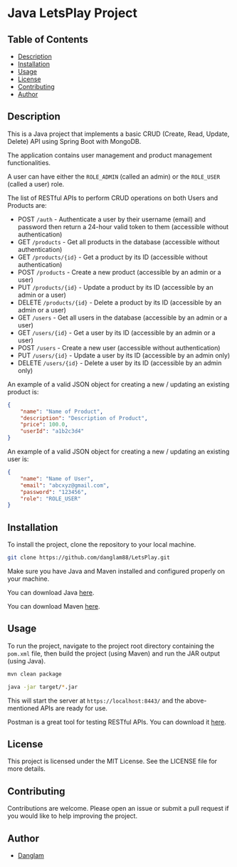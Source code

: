 # Java LetsPlay Project

## Table of Contents

- [Description](#description)
- [Installation](#installation)
- [Usage](#usage)
- [License](#license)
- [Contributing](#contributing)
- [Author](#author)

## Description

This is a Java project that implements a basic CRUD (Create, Read, Update, Delete) API using Spring Boot with MongoDB.

The application contains user management and product management functionalities.

A user can have either the `ROLE_ADMIN` (called an admin) or the `ROLE_USER` (called a user) role.

The list of RESTful APIs to perform CRUD operations on both Users and Products are:

- POST `/auth` - Authenticate a user by their username (email) and password then return a 24-hour valid token to them (accessible without authentication)
- GET `/products` - Get all products in the database (accessible without authentication)
- GET `/products/{id}` - Get a product by its ID (accessible without authentication)
- POST `/products` - Create a new product (accessible by an admin or a user)
- PUT `/products/{id}` - Update a product by its ID (accessible by an admin or a user)
- DELETE `/products/{id}` - Delete a product by its ID (accessible by an admin or a user)
- GET `/users` - Get all users in the database (accessible by an admin or a user)
- GET `/users/{id}` - Get a user by its ID (accessible by an admin or a user)
- POST `/users` - Create a new user (accessible without authentication)
- PUT `/users/{id}` - Update a user by its ID (accessible by an admin only)
- DELETE `/users/{id}` - Delete a user by its ID (accessible by an admin only)

An example of a valid JSON object for creating a new / updating an existing product is:

```json
{
    "name": "Name of Product",
    "description": "Description of Product",
    "price": 100.0,
    "userId": "a1b2c3d4"
}
```

An example of a valid JSON object for creating a new / updating an existing user is:

```json
{
    "name": "Name of User",
    "email": "abcxyz@gmail.com",
    "password": "123456",
    "role": "ROLE_USER"
}
```

## Installation

To install the project, clone the repository to your local machine.

```bash
git clone https://github.com/danglam88/LetsPlay.git
```

Make sure you have Java and Maven installed and configured properly on your machine.

You can download Java [here](https://www.oracle.com/java/technologies/javase-downloads.html).

You can download Maven [here](https://maven.apache.org/download.cgi).

## Usage

To run the project, navigate to the project root directory containing the `pom.xml` file, then build the project (using Maven) and run the JAR output (using Java).

```bash
mvn clean package
```

```bash
java -jar target/*.jar
```

This will start the server at `https://localhost:8443/` and the above-mentioned APIs are ready for use.

Postman is a great tool for testing RESTful APIs. You can download it [here](https://www.postman.com/downloads/).

## License

This project is licensed under the MIT License. See the LICENSE file for more details.

## Contributing

Contributions are welcome. Please open an issue or submit a pull request if you would like to help improving the project.

## Author

- [Danglam](https://github.com/danglam88)
